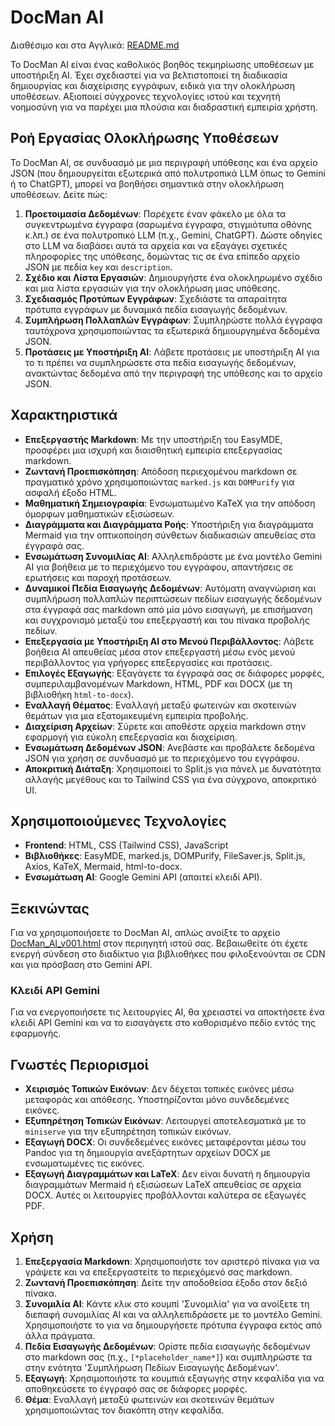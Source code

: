 # DocMan AI


Διαθέσιμο και στα Αγγλικά: [README.md](./README.md)

Το DocMan AI είναι ένας καθολικός βοηθός τεκμηρίωσης υποθέσεων με υποστήριξη AI. Έχει σχεδιαστεί για να βελτιστοποιεί τη διαδικασία δημιουργίας και διαχείρισης εγγράφων, ειδικά για την ολοκλήρωση υποθέσεων. Αξιοποιεί σύγχρονες τεχνολογίες ιστού και τεχνητή νοημοσύνη για να παρέχει μια πλούσια και διαδραστική εμπειρία χρήστη.

## Ροή Εργασίας Ολοκλήρωσης Υποθέσεων

Το DocMan AI, σε συνδυασμό με μια περιγραφή υπόθεσης και ένα αρχείο JSON (που δημιουργείται εξωτερικά από πολυτροπικά LLM όπως το Gemini ή το ChatGPT), μπορεί να βοηθήσει σημαντικά στην ολοκλήρωση υποθέσεων. Δείτε πώς:

1.  **Προετοιμασία Δεδομένων**: Παρέχετε έναν φάκελο με όλα τα συγκεντρωμένα έγγραφα (σαρωμένα έγγραφα, στιγμιότυπα οθόνης κ.λπ.) σε ένα πολυτροπικό LLM (π.χ., Gemini, ChatGPT). Δώστε οδηγίες στο LLM να διαβάσει αυτά τα αρχεία και να εξαγάγει σχετικές πληροφορίες της υπόθεσης, δομώντας τις σε ένα επίπεδο αρχείο JSON με πεδία `key` και `description`.
2.  **Σχέδιο και Λίστα Εργασιών**: Δημιουργήστε ένα ολοκληρωμένο σχέδιο και μια λίστα εργασιών για την ολοκλήρωση μιας υπόθεσης.
3.  **Σχεδιασμός Προτύπων Εγγράφων**: Σχεδιάστε τα απαραίτητα πρότυπα εγγράφων με δυναμικά πεδία εισαγωγής δεδομένων.
4.  **Συμπλήρωση Πολλαπλών Εγγράφων**: Συμπληρώστε πολλά έγγραφα ταυτόχρονα χρησιμοποιώντας τα εξωτερικά δημιουργημένα δεδομένα JSON.
5.  **Προτάσεις με Υποστήριξη AI**: Λάβετε προτάσεις με υποστήριξη AI για το τι πρέπει να συμπληρώσετε στα πεδία εισαγωγής δεδομένων, ανακτώντας δεδομένα από την περιγραφή της υπόθεσης και το αρχείο JSON.

## Χαρακτηριστικά

- **Επεξεργαστής Markdown**: Με την υποστήριξη του EasyMDE, προσφέρει μια ισχυρή και διαισθητική εμπειρία επεξεργασίας markdown.
- **Ζωντανή Προεπισκόπηση**: Απόδοση περιεχομένου markdown σε πραγματικό χρόνο χρησιμοποιώντας `marked.js` και `DOMPurify` για ασφαλή έξοδο HTML.
- **Μαθηματική Σημειογραφία**: Ενσωματωμένο KaTeX για την απόδοση όμορφων μαθηματικών εξισώσεων.
- **Διαγράμματα και Διαγράμματα Ροής**: Υποστήριξη για διαγράμματα Mermaid για την οπτικοποίηση σύνθετων διαδικασιών απευθείας στα έγγραφά σας.
- **Ενσωμάτωση Συνομιλίας AI**: Αλληλεπιδράστε με ένα μοντέλο Gemini AI για βοήθεια με το περιεχόμενο του εγγράφου, απαντήσεις σε ερωτήσεις και παροχή προτάσεων.
- **Δυναμικοί Πεδία Εισαγωγής Δεδομένων**: Αυτόματη αναγνώριση και συμπλήρωση πολλαπλών περιπτώσεων πεδίων εισαγωγής δεδομένων στα έγγραφά σας markdown από μία μόνο εισαγωγή, με επισήμανση και συγχρονισμό μεταξύ του επεξεργαστή και του πίνακα προβολής πεδίων.
- **Επεξεργασία με Υποστήριξη AI στο Μενού Περιβάλλοντος**: Λάβετε βοήθεια AI απευθείας μέσα στον επεξεργαστή μέσω ενός μενού περιβάλλοντος για γρήγορες επεξεργασίες και προτάσεις.
- **Επιλογές Εξαγωγής**: Εξαγάγετε τα έγγραφά σας σε διάφορες μορφές, συμπεριλαμβανομένων Markdown, HTML, PDF και DOCX (με τη βιβλιοθήκη `html-to-docx`).
- **Εναλλαγή Θέματος**: Εναλλαγή μεταξύ φωτεινών και σκοτεινών θεμάτων για μια εξατομικευμένη εμπειρία προβολής.
- **Διαχείριση Αρχείων**: Σύρετε και αποθέστε αρχεία markdown στην εφαρμογή για εύκολη επεξεργασία και διαχείριση.
- **Ενσωμάτωση Δεδομένων JSON**: Ανεβάστε και προβάλετε δεδομένα JSON για χρήση σε συνδυασμό με το περιεχόμενο του εγγράφου.
- **Αποκριτική Διάταξη**: Χρησιμοποιεί το Split.js για πάνελ με δυνατότητα αλλαγής μεγέθους και το Tailwind CSS για ένα σύγχρονο, αποκριτικό UI.

## Χρησιμοποιούμενες Τεχνολογίες

- **Frontend**: HTML, CSS (Tailwind CSS), JavaScript
- **Βιβλιοθήκες**: EasyMDE, marked.js, DOMPurify, FileSaver.js, Split.js, Axios, KaTeX, Mermaid, html-to-docx.
- **Ενσωμάτωση AI**: Google Gemini API (απαιτεί κλειδί API).

## Ξεκινώντας

Για να χρησιμοποιήσετε το DocMan AI, απλώς ανοίξτε το αρχείο [DocMan_AI_v001.html](./DocMan_AI_v001.html) στον περιηγητή ιστού σας. Βεβαιωθείτε ότι έχετε ενεργή σύνδεση στο διαδίκτυο για βιβλιοθήκες που φιλοξενούνται σε CDN και για πρόσβαση στο Gemini API.

### Κλειδί API Gemini

Για να ενεργοποιήσετε τις λειτουργίες AI, θα χρειαστεί να αποκτήσετε ένα κλειδί API Gemini και να το εισαγάγετε στο καθορισμένο πεδίο εντός της εφαρμογής.

## Γνωστές Περιορισμοί

- **Χειρισμός Τοπικών Εικόνων**: Δεν δέχεται τοπικές εικόνες μέσω μεταφοράς και απόθεσης. Υποστηρίζονται μόνο συνδεδεμένες εικόνες.
- **Εξυπηρέτηση Τοπικών Εικόνων**: Λειτουργεί αποτελεσματικά με το `miniserve` για την εξυπηρέτηση τοπικών εικόνων.
- **Εξαγωγή DOCX**: Οι συνδεδεμένες εικόνες μεταφέρονται μέσω του Pandoc για τη δημιουργία ανεξάρτητων αρχείων DOCX με ενσωματωμένες τις εικόνες.
- **Εξαγωγή Διαγραμμάτων και LaTeX**: Δεν είναι δυνατή η δημιουργία διαγραμμάτων Mermaid ή εξισώσεων LaTeX απευθείας σε αρχεία DOCX. Αυτές οι λειτουργίες προβάλλονται καλύτερα σε εξαγωγές PDF.

## Χρήση

1.  **Επεξεργασία Markdown**: Χρησιμοποιήστε τον αριστερό πίνακα για να γράψετε και να επεξεργαστείτε το περιεχόμενό σας markdown.
2.  **Ζωντανή Προεπισκόπηση**: Δείτε την αποδοθείσα έξοδο στον δεξιό πίνακα.
3.  **Συνομιλία AI**: Κάντε κλικ στο κουμπί 'Συνομιλία' για να ανοίξετε τη διεπαφή συνομιλίας AI και να αλληλεπιδράσετε με το μοντέλο Gemini. Χρησιμοποιήστε το για να δημιουργήσετε πρότυπα έγγραφα εκτός από άλλα πράγματα.
4.  **Πεδία Εισαγωγής Δεδομένων**: Ορίστε πεδία εισαγωγής δεδομένων στο markdown σας (π.χ., `[*placeholder_name*]`) και συμπληρώστε τα στην ενότητα 'Συμπλήρωση Πεδίων Εισαγωγής Δεδομένων'.
5.  **Εξαγωγή**: Χρησιμοποιήστε τα κουμπιά εξαγωγής στην κεφαλίδα για να αποθηκεύσετε το έγγραφό σας σε διάφορες μορφές.
6.  **Θέμα**: Εναλλαγή μεταξύ φωτεινών και σκοτεινών θεμάτων χρησιμοποιώντας τον διακόπτη στην κεφαλίδα.